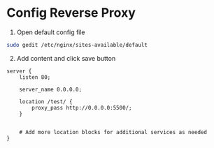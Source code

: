 # Config Reverse Proxy

1. Open default config file
```bash
sudo gedit /etc/nginx/sites-available/default
```

2. Add content and click save button
```
server {
    listen 80;

    server_name 0.0.0.0;

    location /test/ {
        proxy_pass http://0.0.0.0:5500/;
    }


    # Add more location blocks for additional services as needed
}
```
